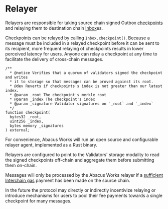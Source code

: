 # Relayer

Relayers are responsible for taking source chain signed Outbox [checkpoints](../messaging/#checkpoints) and relaying them to destination chain [Inbox](../messaging/inbox.md)es.

Checkpoints can be relayed by calling `Inbox.checkpoint()`. Because a message must be included in a relayed checkpoint before it can be sent to its recipient, more frequent relaying of checkpoints results in lower perceived latency for users. Anyone can relay a checkpoint at any time to facilitate the delivery of cross-chain messages.

```solidity
/**
  * @notice Verifies that a quorum of validators signed the checkpoint and writes
  * it to storage so that messages can be proved against its root.
  * @dev Reverts if checkpoints's index is not greater than our latest index.
  * @param _root The checkpoint's merkle root
  * @param _index The checkpoint's index
  * @param _signature Validator signatures on `_root` and `_index`
  */
function checkpoint(
  bytes32 _root,
  uint256 _index,
  bytes memory _signatures
) external;
```

For convenience, Abacus Works will run an open source and configurable relayer agent, implemented as a Rust binary.&#x20;

Relayers are configured to point to the Validators' storage modality to read the signed checkpoints off-chain and aggregate them before submitting them on-chain.

Messages will only be processed by the Abacus Works relayer if a [sufficient Interchain gas](../../developers/application-sdk/gas.md) payment has been made on the source chain.

In the future the protocol may directly or indirectly incentivize relaying or introduce mechanisms for users to pool their fee payments towards a single checkpoint for many messages.

